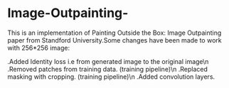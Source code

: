 # Image-Outpainting-
This is an implementation of Painting Outside the Box: Image Outpainting paper from Standford University.Some changes have been made to work with 256*256 image:

.Added Identity loss i.e from generated image to the original image\n
.Removed patches from training data. (training pipeline)\n
.Replaced masking with cropping. (training pipeline)\n
.Added convolution layers.
